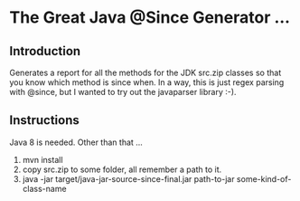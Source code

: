 # The Great Java @Since Generator ...

## Introduction
Generates a report for all the methods for the JDK src.zip classes so that you know which method is since when.
In a way, this is just regex parsing with @since, but I wanted to try out the javaparser library :-).

## Instructions

Java 8 is needed. Other than that ...

1. mvn install
2. copy src.zip to some folder, all remember a path to it.
3. java -jar target/java-jar-source-since-final.jar path-to-jar some-kind-of-class-name